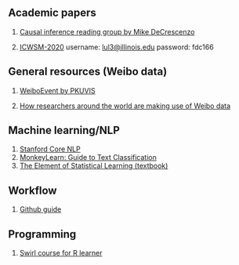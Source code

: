 ## Academic papers
1. [Causal inference reading group by Mike DeCrescenzo](https://mikedecr.github.io/teaching/causal-inf-2019/)

2. [ICWSM-2020](https://icwsm.org/virtual/2020/index.html)
username: lul3@illinois.edu
password: fdc166


## General resources (Weibo data)
1. [WeiboEvent by PKUVIS](http://vis.pku.edu.cn/weibova/weiboevents/index.html)

2. [How researchers around the world are making use of Weibo data](https://ocean.sagepub.com/blog/how-researchers-around-the-world-are-making-use-of-weibo-data)


## Machine learning/NLP
1. [Stanford Core NLP](https://stanfordnlp.github.io/CoreNLP/index.html)
2. [MonkeyLearn: Guide to Text Classification](https://monkeylearn.com/text-classification/)
3. [The Element of Statistical Learning (textbook)](https://web.stanford.edu/~hastie/ElemStatLearn/printings/ESLII_print12_toc.pdf)


## Workflow
1. [Github guide](https://docs.github.com/en/github/getting-started-with-github/quickstart)

## Programming
1. [Swirl course for R learner](https://swirlstats.com/scn/index.html)
